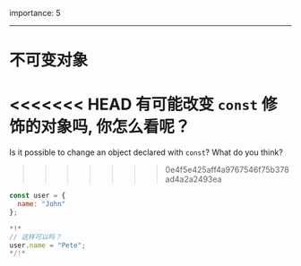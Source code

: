 importance: 5

---

# 不可变对象

<<<<<<< HEAD
有可能改变 `const` 修饰的对象吗, 你怎么看呢？
=======
Is it possible to change an object declared with `const`? What do you think?
>>>>>>> 0e4f5e425aff4a9767546f75b378ad4a2a2493ea

```js
const user = {
  name: "John"
};

*!*
// 这样可以吗？
user.name = "Pete";
*/!*
```
